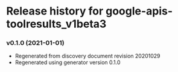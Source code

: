 # Release history for google-apis-toolresults_v1beta3

### v0.1.0 (2021-01-01)

* Regenerated from discovery document revision 20201029
* Regenerated using generator version 0.1.0

